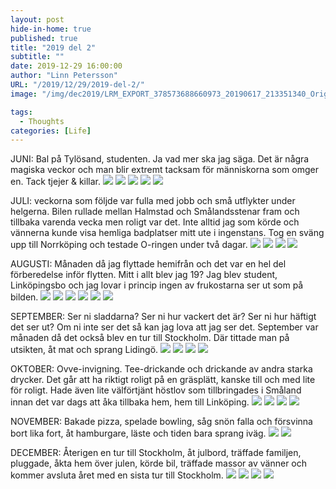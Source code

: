 ```yaml
---
layout: post
hide-in-home: true
published: true
title: "2019 del 2"
subtitle: ""
date: 2019-12-29 16:00:00
author: "Linn Petersson"
URL: "/2019/12/29/2019-del-2/"
image: "/img/dec2019/LRM_EXPORT_378573688660973_20190617_213351340_Original.jpg"

tags:
  - Thoughts
categories: [Life]
---
```


JUNI: Bal på Tylösand, studenten. Ja vad mer ska jag säga. Det är några magiska veckor och man blir extremt tacksam för människorna som omger en. Tack tjejer & killar.
![](/img/dec2019/IMG_20190606_162246_Original.jpg)
![](/img/dec2019/DSC01879_Original.jpg)
![](/img/dec2019/LRM_EXPORT_378481397172966_20190617_213219049_Original.jpg)
![](/img/dec2019/received_305637336982438_Original.jpg)
![](/img/dec2019/LRM_EXPORT_378573688660973_20190617_213351340_Original.jpg)

JULI: veckorna som följde var fulla med jobb och små utflykter under helgerna. Bilen rullade mellan Halmstad och Smålandsstenar fram och tillbaka varenda vecka men roligt var det. Inte alltid jag som körde och vännerna kunde visa hemliga badplatser mitt ute i ingenstans. Tog en sväng upp till Norrköping och testade O-ringen under två dagar.
![](/img/dec2019/LRM_EXPORT_454441600391571_20190703_162559710-compressed_Original.jpg)
![](/img/dec2019/LRM_EXPORT_63966050056901_20190707_165907535_Original.jpg)
![](/img/dec2019/IMG_20190716_213121_Original.jpg)
![](/img/dec2019/LRM_EXPORT_166913155459936_20190718_233205000_Original.jpg)

AUGUSTI: Månaden då jag flyttade hemifrån och det var en hel del förberedelse inför flytten. Mitt i allt blev jag 19? Jag blev student, Linköpingsbo och jag lovar i princip ingen av frukostarna ser ut som på bilden.
![](/img/dec2019/LRM_EXPORT_822528073832_20190728_140557785_Original.jpg)
![](/img/dec2019/IMG_20190805_174844_Original.jpg)
![](/img/dec2019/LRM_EXPORT_218259027314085_20190808_191029625_Original.jpg)
![](/img/dec2019/IMG_20190907_085834_Original.jpg)
![](/img/dec2019/IMG_20190819_121358_Original.jpg)
![](/img/dec2019/IMG_20190912_080024_Original.jpg)

SEPTEMBER: Ser ni sladdarna? Ser ni hur vackert det är? Ser ni hur häftigt det ser ut? Om ni inte ser det så kan jag lova att jag ser det. September var månaden då det också blev en tur till Stockholm. Där tittade man på utsikten, åt mat och sprang Lidingö.
![](/img/dec2019/IMG_20190926_161607_Original.jpg)
![](/img/dec2019/Snapchat-190763140_Original.jpg)
![](/img/dec2019/LRM_EXPORT_883952461468236_20190927_224837558_Original.jpg)
![](/img/dec2019/IMG_20190927_181433_Original.jpg)

OKTOBER: Ovve-invigning. Tee-drickande och drickande av andra starka drycker. Det går att ha riktigt roligt på en gräsplätt, kanske till och med lite för roligt. Hade även lite välförtjänt höstlov som tillbringades i Småland innan det var dags att åka tillbaka hem, hem till Linköping.
![](/img/dec2019/LRM_EXPORT_176045543201_20191016_213851299_Original.jpg)
![](/img/dec2019/Snapchat-539874378_Original.jpg)
![](/img/dec2019/LRM_EXPORT_203949204114710_20191023_144827305_Original.jpg)
![](/img/dec2019/IMG_20191022_172736_Original.jpg)

NOVEMBER: Bakade pizza, spelade bowling, såg snön falla och försvinna bort lika fort, åt hamburgare, läste och tiden bara sprang iväg.
![](/img/dec2019/IMG_20191107_194448_Original.jpg)
![](/img/dec2019/IMG_20191111_100852_Original.jpg)

DECEMBER: Återigen en tur till Stockholm, åt julbord, träffade familjen, pluggade, åkta hem över julen, körde bil, träffade massor av vänner och kommer avsluta året med en sista tur till Stockholm.
![](/img/dec2019/IMG_20191201_123457_Original.jpg)
![](/img/dec2019/PICT_20191224_120335_Original.jpg)
![](/img/dec2019/PICT_20191122_205444_Original.jpg)
![](/img/dec2019/t.jpg)
